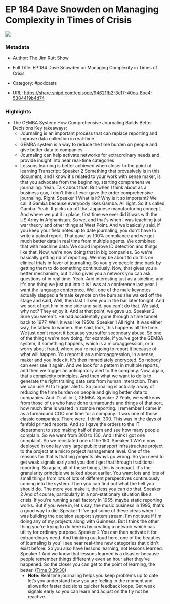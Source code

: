# EP 184 Dave Snowden on Managing Complexity in Times of Crisis

![](https://wsrv.nl/?url=https%3A%2F%2Fjimruttshow.blubrry.net%2Fwp-content%2Fuploads%2Fpowerpress%2FJRS_Album_Art_Dark.png&w=100&h=100)

### Metadata

- Author: The Jim Rutt Show
- Full Title: EP 184 Dave Snowden on Managing Complexity in Times of Crisis
- Category: #podcasts



- URL: https://share.snipd.com/episode/94621fb2-3e17-40ca-8bc4-5384419b4d74

### Highlights

- The GEMBA System: How Comprehensive Journaling Builds Better Decisions
  Key takeaways:
  - Journaling is an important process that can replace reporting and improve data collection in real-time
  - GEMBA system is a way to reduce the time burden on people and give better data to companies
  - Journaling can help activate networks for extraordinary needs and provide insight into near real-time categories
  - Lessons learning is better achieved when closer to the point of learning
  Transcript:
  Speaker 2
  Something that provasively is in this document, and I know it's related to your work with sense maker, is that you advocate from the beginning, starting comprehensive journaling. Yeah. Talk about that. But when I think about as a business guy, I don't think I ever gave the order comprehensive journaling. Right.
  Speaker 1
  What is it? Why is it so important? We call it Gamba because everybody likes Gamba. All right. So it's called Gamba. Yeah. It picks up off that Japanese manufacturing concept. And where we put it in place, first time we ever did it was with the US Army in Afghanistan. So we, and that's when I was teaching just war theory and other things at West Point. And we basically said, if you keep your field notes up to date journaling, you don't have to write a patrol report. That gave us 100% compliance and we got much better data in real time from multiple agents. We combined that with machine data. We could improve ID detection and things like that. Now, we're now doing that in big companies. So we're basically getting rid of reporting. We may be about to do this on clinical trials in favor of journaling. So you give people time back by getting them to do something continuously. Now, that gives you a better mechanism, but it also gives you a network you can ask questions of in real time. Yeah. And interesting just as a sideline, and it's one thing we just put into it is I was at a conference last year. I want the language conference. Well, one of the male keynotes actually slapped a female keynote on the bum as she walked off the stage and said, Well, then last I'll see you in the bar later tonight. And we sort of got him in one side and said, you can't do that. We said, why not? They enjoy it. And at that point, we gave up.
  Speaker 2
  Sure you weren't. He had accidentally gone through a time tunnel back to 1977. Well, it was like 1950s.
  Speaker 1
  All right. It was either way, he talked to women. She said, look, this happens all the time. We just don't report it because you suffer secondary abuse. So one of the things we're now doing, for example, if you've got the GEMBA system, if something happens, which is a microaggression, or a worry about fraud, where you're not going to report it because of what will happen. You report it as a microaggression, in a sense, maker and you index it. It's then immediately encrypted. So nobody can ever see it again. And we look for a pattern in multiple reports, and then we trigger an anticipatory alert to the company. Now, again, that's complexity principles. And then what we want to do is to generate the right training data sets from human interaction. Then we can use AI to trigger alerts. So journaling is actually a way of reducing the time burden on people and giving better data to companies. And it's all in it, GEMBA.
  Speaker 2
  Yeah, we well know from those of us who have done turnarounds and things of that sort, how much time is wasted in zombie reporting. I remember I came in as a turnaround COO one time for a company. It was one of those classic companies. There were, I think, 300. This was in the days of fanfold printed reports. And so I gave the orders to the IT department to stop making half of them and see how many people complain. So we went from 300 to 150. And I think I got one complaint. So we reinstated one of the 150.
  Speaker 1
  We're now deployed in one lay very large public transport infrastructure project to the project at a micro project management level. One of the reasons for that is that big projects always go wrong. So you need to get weak signals early and you don't get that through traditional reporting. So again, all of these things, this is compact. It's the granularity principle we talked about earlier. You want lots and lots of small things from lots of lots of different perspectives continuously coming into the system. Then you can find out what the hell you should do. The more you make it, the less you can do that.
  Speaker 2
  And of course, particularly in a non-stationary situation like a crisis. If you're running a nail factory in 1955, maybe static reporting works. But if you were in, let's say, the music business in 1995, that's a good way to die.
  Speaker 1
  I've got some of these ideas when I was building the decision support system stream. I'm not sure if I'm doing any of my projects along with Guinness. But I think the other thing you're trying to do here is by creating a network which has utility for ordinary purpose.
  Speaker 2
  You can then activate it for extraordinary need. And thinking out loud here, one of the beauties of journaling is you'll see near real-time new categories that didn't exist before. So you also have lessons learning, not lessons learned.
  Speaker 1
  And we know that lessons learned is a disaster because people remember things differently even an hour after they've happened. So the closer you can get to the point of learning, the better. ([Time 0:39:30](https://share.snipd.com/snip/0ae29f6f-f05b-4be0-8061-138d1031eccd))
    - **Note:** Real time journaling helps you keep problems up to date let’s you understand how you are feeling in the moment and allows for faster decisions quicker feedback loops. Get weak signals early so you can learn and adjust on the fly not be reactive.
